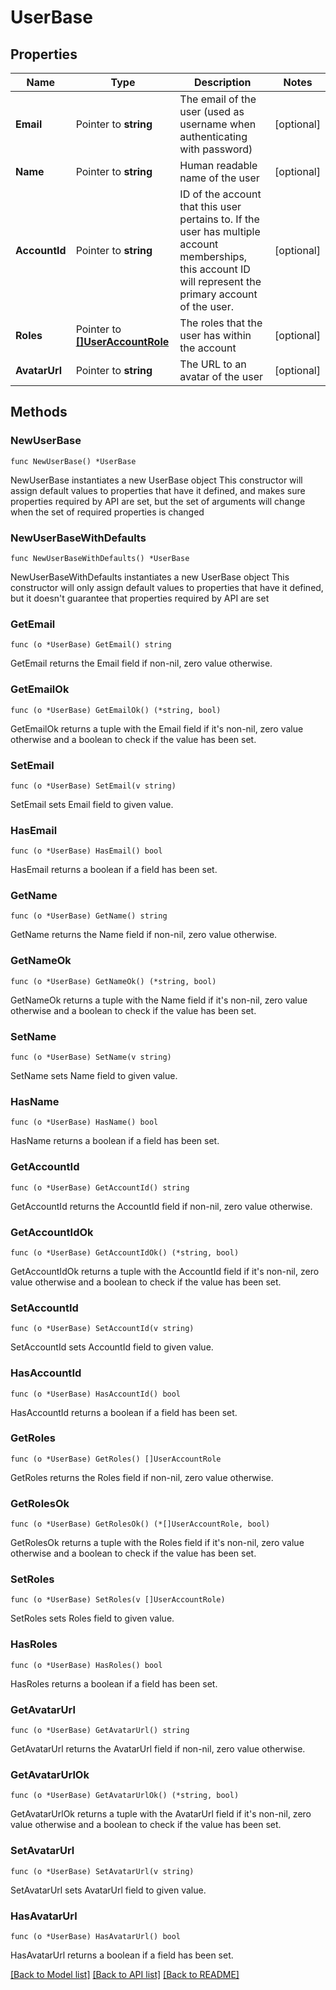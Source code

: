 # UserBase

## Properties

Name | Type | Description | Notes
------------ | ------------- | ------------- | -------------
**Email** | Pointer to **string** | The email of the user (used as username when authenticating with password) | [optional] 
**Name** | Pointer to **string** | Human readable name of the user | [optional] 
**AccountId** | Pointer to **string** | ID of the account that this user pertains to. If the user has multiple account memberships, this account ID will represent the primary account of the user.  | [optional] 
**Roles** | Pointer to [**[]UserAccountRole**](UserAccountRole.md) | The roles that the user has within the account | [optional] 
**AvatarUrl** | Pointer to **string** | The URL to an avatar of the user | [optional] 

## Methods

### NewUserBase

`func NewUserBase() *UserBase`

NewUserBase instantiates a new UserBase object
This constructor will assign default values to properties that have it defined,
and makes sure properties required by API are set, but the set of arguments
will change when the set of required properties is changed

### NewUserBaseWithDefaults

`func NewUserBaseWithDefaults() *UserBase`

NewUserBaseWithDefaults instantiates a new UserBase object
This constructor will only assign default values to properties that have it defined,
but it doesn't guarantee that properties required by API are set

### GetEmail

`func (o *UserBase) GetEmail() string`

GetEmail returns the Email field if non-nil, zero value otherwise.

### GetEmailOk

`func (o *UserBase) GetEmailOk() (*string, bool)`

GetEmailOk returns a tuple with the Email field if it's non-nil, zero value otherwise
and a boolean to check if the value has been set.

### SetEmail

`func (o *UserBase) SetEmail(v string)`

SetEmail sets Email field to given value.

### HasEmail

`func (o *UserBase) HasEmail() bool`

HasEmail returns a boolean if a field has been set.

### GetName

`func (o *UserBase) GetName() string`

GetName returns the Name field if non-nil, zero value otherwise.

### GetNameOk

`func (o *UserBase) GetNameOk() (*string, bool)`

GetNameOk returns a tuple with the Name field if it's non-nil, zero value otherwise
and a boolean to check if the value has been set.

### SetName

`func (o *UserBase) SetName(v string)`

SetName sets Name field to given value.

### HasName

`func (o *UserBase) HasName() bool`

HasName returns a boolean if a field has been set.

### GetAccountId

`func (o *UserBase) GetAccountId() string`

GetAccountId returns the AccountId field if non-nil, zero value otherwise.

### GetAccountIdOk

`func (o *UserBase) GetAccountIdOk() (*string, bool)`

GetAccountIdOk returns a tuple with the AccountId field if it's non-nil, zero value otherwise
and a boolean to check if the value has been set.

### SetAccountId

`func (o *UserBase) SetAccountId(v string)`

SetAccountId sets AccountId field to given value.

### HasAccountId

`func (o *UserBase) HasAccountId() bool`

HasAccountId returns a boolean if a field has been set.

### GetRoles

`func (o *UserBase) GetRoles() []UserAccountRole`

GetRoles returns the Roles field if non-nil, zero value otherwise.

### GetRolesOk

`func (o *UserBase) GetRolesOk() (*[]UserAccountRole, bool)`

GetRolesOk returns a tuple with the Roles field if it's non-nil, zero value otherwise
and a boolean to check if the value has been set.

### SetRoles

`func (o *UserBase) SetRoles(v []UserAccountRole)`

SetRoles sets Roles field to given value.

### HasRoles

`func (o *UserBase) HasRoles() bool`

HasRoles returns a boolean if a field has been set.

### GetAvatarUrl

`func (o *UserBase) GetAvatarUrl() string`

GetAvatarUrl returns the AvatarUrl field if non-nil, zero value otherwise.

### GetAvatarUrlOk

`func (o *UserBase) GetAvatarUrlOk() (*string, bool)`

GetAvatarUrlOk returns a tuple with the AvatarUrl field if it's non-nil, zero value otherwise
and a boolean to check if the value has been set.

### SetAvatarUrl

`func (o *UserBase) SetAvatarUrl(v string)`

SetAvatarUrl sets AvatarUrl field to given value.

### HasAvatarUrl

`func (o *UserBase) HasAvatarUrl() bool`

HasAvatarUrl returns a boolean if a field has been set.


[[Back to Model list]](../README.md#documentation-for-models) [[Back to API list]](../README.md#documentation-for-api-endpoints) [[Back to README]](../README.md)


